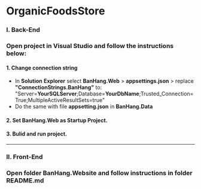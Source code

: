 # OrganicFoodsStore
### I. __Back-End__
### Open project in Visual Studio and follow the instructions below:
#### 1. Change connection string
- In __Solution__ __Explorer__ select __BanHang.Web__ > __appsettings.json__ > replace __"ConnectionStrings.BanHang"__ to: "Server=__YourSQLServer__;Database=__YourDbName__;Trusted_Connection=True;MultipleActiveResultSets=true"
- Do the same with file __appsetting.json__ in __BanHang.Data__

#### 2. Set __BanHang.Web__ as Startup Project.
#### 3. Bulid and run project.
---
### II. __Front-End__
### Open folder __BanHang.Website__ and follow instructions in folder README.md
